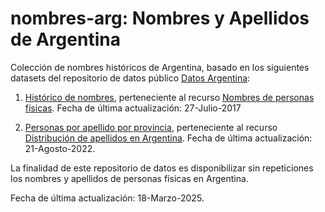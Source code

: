 # nombres-arg: Nombres y Apellidos de Argentina

Colección de nombres históricos de Argentina, basado en los siguientes datasets del repositorio de datos público [Datos Argentina](https://www.datos.gob.ar/):
1) [Histórico de nombres](https://www.datos.gob.ar/dataset/otros-nombres-personas-fisicas/archivo/otros_2.1), perteneciente al recurso [Nombres de personas físicas](https://www.datos.gob.ar/dataset/otros-nombres-personas-fisicas). Fecha de última actualización: 27-Julio-2017

2) [Personas por apellido por provincia](https://datos.gob.ar/dataset/renaper-distribucion-apellidos-argentina/archivo/renaper_2.3), perteneciente al recurso [Distribución de apellidos en Argentina](https://datos.gob.ar/dataset/renaper-distribucion-apellidos-argentina). Fecha de última actualización: 21-Agosto-2022.

La finalidad de este repositorio de datos es disponibilizar sin repeticiones los nombres y apellidos de personas físicas en Argentina.

Fecha de última actualización: 18-Marzo-2025.
